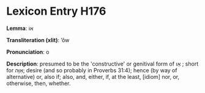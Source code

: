 # Lexicon Entry H176

**Lemma**: אוֹ

**Transliteration (xlit)**: ʼôw

**Pronunciation**: o

**Description**:
presumed to be the 'constructive' or genitival form of אַו ; short for אַוָּה; desire (and so probably in Proverbs 31:4); hence (by way of alternative) or, also if; also, and, either, if, at the least, [idiom] nor, or, otherwise, then, whether.
